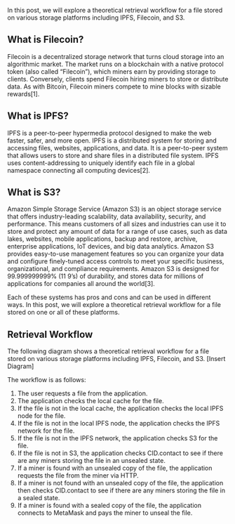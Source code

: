 In this post, we will explore a theoretical retrieval workflow for a file stored on various storage platforms including IPFS, Filecoin, and S3.

## What is Filecoin?
Filecoin is a decentralized storage network that turns cloud storage into an algorithmic market. The market runs on a blockchain with a native protocol token (also called “Filecoin”), which miners earn by providing storage to clients. Conversely, clients spend Filecoin hiring miners to store or distribute data. As with Bitcoin, Filecoin miners compete to mine blocks with sizable rewards[1].

## What is IPFS?
IPFS is a peer-to-peer hypermedia protocol designed to make the web faster, safer, and more open. IPFS is a distributed system for storing and accessing files, websites, applications, and data. It is a peer-to-peer system that allows users to store and share files in a distributed file system. IPFS uses content-addressing to uniquely identify each file in a global namespace connecting all computing devices[2].

## What is S3?
Amazon Simple Storage Service (Amazon S3) is an object storage service that offers industry-leading scalability, data availability, security, and performance. This means customers of all sizes and industries can use it to store and protect any amount of data for a range of use cases, such as data lakes, websites, mobile applications, backup and restore, archive, enterprise applications, IoT devices, and big data analytics. Amazon S3 provides easy-to-use management features so you can organize your data and configure finely-tuned access controls to meet your specific business, organizational, and compliance requirements. Amazon S3 is designed for 99.999999999% (11 9’s) of durability, and stores data for millions of applications for companies all around the world[3].

Each of these systems has pros and cons and can be used in different ways. In this post, we will explore a theoretical retrieval workflow for a file stored on one or all of these platforms.

## Retrieval Workflow
The following diagram shows a theoretical retrieval workflow for a file stored on various storage platforms including IPFS, Filecoin, and S3.
[Insert Diagram]

The workflow is as follows:
1. The user requests a file from the application.
2. The application checks the local cache for the file.
3. If the file is not in the local cache, the application checks the local IPFS node for the file.
4. If the file is not in the local IPFS node, the application checks the IPFS network for the file.
5. If the file is not in the IPFS network, the application checks S3 for the file.
6. If the file is not in S3, the application checks CID.contact to see if there are any miners storing the file in an unsealed state.
7. If a miner is found with an unsealed copy of the file, the application requests the file from the miner via HTTP.
8. If a miner is not found with an unsealed copy of the file, the application then checks CID.contact to see if there are any miners storing the file in a sealed state.
9. If a miner is found with a sealed copy of the file, the application connects to MetaMask and pays the miner to unseal the file.







